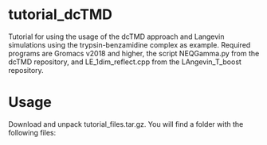 # tutorial_dcTMD
Tutorial for using the usage of the dcTMD approach and Langevin simulations using the trypsin-benzamidine complex as example. Required programs are Gromacs v2018 and higher, the script NEQGamma.py from the dcTMD repository, and LE_1dim_reflect.cpp from the LAngevin_T_boost repository.

# Usage
Download and unpack tutorial_files.tar.gz. You will find a folder with the following files:

